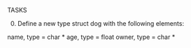TASKS 

0. Define a new type struct dog with the following elements:

name, type = char *
age, type = float
owner, type = char *

